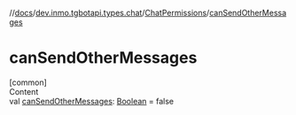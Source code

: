 //[docs](../../../index.md)/[dev.inmo.tgbotapi.types.chat](../index.md)/[ChatPermissions](index.md)/[canSendOtherMessages](can-send-other-messages.md)



# canSendOtherMessages  
[common]  
Content  
val [canSendOtherMessages](can-send-other-messages.md): [Boolean](https://kotlinlang.org/api/latest/jvm/stdlib/kotlin/-boolean/index.html) = false  



